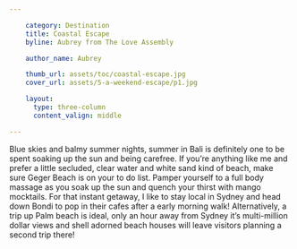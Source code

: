 ```yaml
---

    category: Destination
    title: Coastal Escape
    byline: Aubrey from The Love Assembly

    author_name: Aubrey

    thumb_url: assets/toc/coastal-escape.jpg
    cover_url: assets/5-a-weekend-escape/p1.jpg

    layout:
      type: three-column
      content_valign: middle

---
```


Blue skies and balmy summer nights, summer in Bali is definitely one to be spent soaking up the sun and being carefree.  If you’re anything like me and prefer a little secluded, clear water and white sand kind of beach, make sure Geger Beach is on your to do list. Pamper yourself to a full body massage as you soak up the sun and quench your thirst with mango mocktails.  For that instant getaway, I like to stay local in Sydney and head down Bondi to pop in their cafes after a early morning walk!  Alternatively, a trip up Palm beach is ideal, only an hour away from Sydney it’s multi-million dollar views and shell adorned beach houses will leave visitors planning a second trip there!
